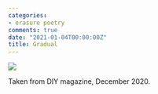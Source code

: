 ```yaml
---
categories:
- erasure poetry
comments: true
date: "2021-01-04T00:00:00Z"
title: Gradual
---
```

<img src="/assets/images/articles/gradual.jpeg" class="responsive"><br>

Taken from DIY magazine, December 2020.

